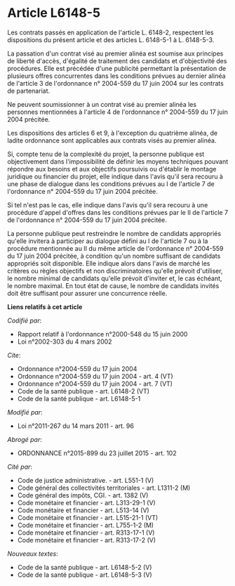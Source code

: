 # Article L6148-5

Les contrats passés en application de l'article L. 6148-2, respectent les dispositions du présent article et des articles L.
6148-5-1 à L. 6148-5-3. 

La passation d'un contrat visé au premier alinéa est soumise aux principes de liberté d'accès, d'égalité de traitement des
candidats et d'objectivité des procédures. Elle est précédée d'une publicité permettant la présentation de plusieurs offres
concurrentes dans les conditions prévues au dernier alinéa de l'article 3 de l'ordonnance n° 2004-559 du 17 juin 2004 sur les
contrats de partenariat. 

Ne peuvent soumissionner à un contrat visé au premier alinéa les personnes mentionnées à l'article 4 de l'ordonnance n°
2004-559 du 17 juin 2004 précitée. 

Les dispositions des articles 6 et 9, à l'exception du quatrième alinéa, de ladite ordonnance sont applicables aux contrats
visés au premier alinéa. 

Si, compte tenu de la complexité du projet, la personne publique est objectivement dans l'impossibilité de définir les moyens
techniques pouvant répondre aux besoins et aux objectifs poursuivis ou d'établir le montage juridique ou financier du projet,
elle indique dans l'avis qu'il sera recouru à une phase de dialogue dans les conditions prévues au I de l'article 7 de
l'ordonnance n° 2004-559 du 17 juin 2004 précitée. 

Si tel n'est pas le cas, elle indique dans l'avis qu'il sera recouru à une procédure d'appel d'offres dans les conditions
prévues par le II de l'article 7 de l'ordonnance n° 2004-559 du 17 juin 2004 précitée. 

La personne publique peut restreindre le nombre de candidats appropriés qu'elle invitera à participer au dialogue défini au I
de l'article 7 ou à la procédure mentionnée au II du même article de l'ordonnance n° 2004-559 du 17 juin 2004 précitée, à
condition qu'un nombre suffisant de candidats appropriés soit disponible. Elle indique alors dans l'avis de marché les
critères ou règles objectifs et non discriminatoires qu'elle prévoit d'utiliser, le nombre minimal de candidats qu'elle
prévoit d'inviter et, le cas échéant, le nombre maximal. En tout état de cause, le nombre de candidats invités doit être
suffisant pour assurer une concurrence réelle.

**Liens relatifs à cet article**

_Codifié par_:

  - Rapport relatif à l'ordonnance n°2000-548 du 15 juin 2000
  - Loi n°2002-303 du 4 mars 2002

_Cite_:

  - Ordonnance n°2004-559 du 17 juin 2004
  - Ordonnance n°2004-559 du 17 juin 2004 - art. 4 (VT)
  - Ordonnance n°2004-559 du 17 juin 2004 - art. 7 (VT)
  - Code de la santé publique - art. L6148-2 (VT)
  - Code de la santé publique - art. L6148-5-1

_Modifié par_:

  - Loi n°2011-267 du 14 mars 2011 - art. 96

_Abrogé par_:

  - ORDONNANCE n°2015-899 du 23 juillet 2015 - art. 102

_Cité par_:

  - Code de justice administrative. - art. L551-1 (V)
  - Code général des collectivités territoriales - art. L1311-2 (M)
  - Code général des impôts, CGI. - art. 1382 (V)
  - Code monétaire et financier - art. L313-29-1 (V)
  - Code monétaire et financier - art. L513-14 (V)
  - Code monétaire et financier - art. L515-21-1 (VT)
  - Code monétaire et financier - art. L755-1-2 (M)
  - Code monétaire et financier - art. R313-17-1 (V)
  - Code monétaire et financier - art. R313-17-2 (V)

_Nouveaux textes_:

  - Code de la santé publique - art. L6148-5-2 (V)
  - Code de la santé publique - art. L6148-5-3 (V)
